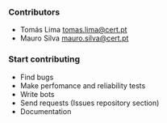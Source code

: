 ### Contributors

* Tomás Lima <tomas.lima@cert.pt>
* Mauro Silva <mauro.silva@cert.pt>


### Start contributing

* Find bugs
* Make perfomance and reliability tests 
* Write bots
* Send requests (Issues repository section)
* Documentation

